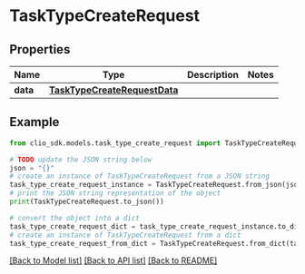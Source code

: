 # TaskTypeCreateRequest


## Properties

Name | Type | Description | Notes
------------ | ------------- | ------------- | -------------
**data** | [**TaskTypeCreateRequestData**](TaskTypeCreateRequestData.md) |  | 

## Example

```python
from clio_sdk.models.task_type_create_request import TaskTypeCreateRequest

# TODO update the JSON string below
json = "{}"
# create an instance of TaskTypeCreateRequest from a JSON string
task_type_create_request_instance = TaskTypeCreateRequest.from_json(json)
# print the JSON string representation of the object
print(TaskTypeCreateRequest.to_json())

# convert the object into a dict
task_type_create_request_dict = task_type_create_request_instance.to_dict()
# create an instance of TaskTypeCreateRequest from a dict
task_type_create_request_from_dict = TaskTypeCreateRequest.from_dict(task_type_create_request_dict)
```
[[Back to Model list]](../README.md#documentation-for-models) [[Back to API list]](../README.md#documentation-for-api-endpoints) [[Back to README]](../README.md)


